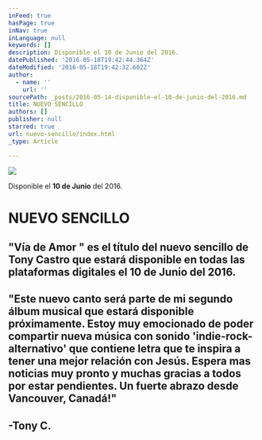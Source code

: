```yaml
---
inFeed: true
hasPage: true
inNav: true
inLanguage: null
keywords: []
description: Disponible el 10 de Junio del 2016.
datePublished: '2016-05-18T19:42:44.364Z'
dateModified: '2016-05-18T19:42:32.602Z'
author:
  - name: ''
    url: ''
sourcePath: _posts/2016-05-14-disponible-el-10-de-junio-del-2016.md
title: NUEVO SENCILLO
authors: []
publisher: null
starred: true
url: nuevo-sencillo/index.html
_type: Article

---
```

![](https://s3-us-west-2.amazonaws.com/the-grid-img/p/b09f43212974ad5cef3ce2875a48e1c5d64ca922.jpg)

Disponible el **10 de Junio** del 2016\.

# NUEVO SENCILLO

## "Vía de Amor " es el título del nuevo sencillo de Tony Castro que estará disponible en todas las plataformas digitales el **10 de Junio del 2016**.

## "Este nuevo canto será parte de mi segundo álbum musical que estará disponible próximamente. Estoy muy emocionado de poder compartir nueva música con sonido 'indie-rock-alternativo' que contiene letra que te inspira a tener una mejor relación con Jesús. Espera mas noticias muy pronto y muchas gracias a todos por estar pendientes. Un fuerte abrazo desde Vancouver, Canadá!"

## -Tony C.